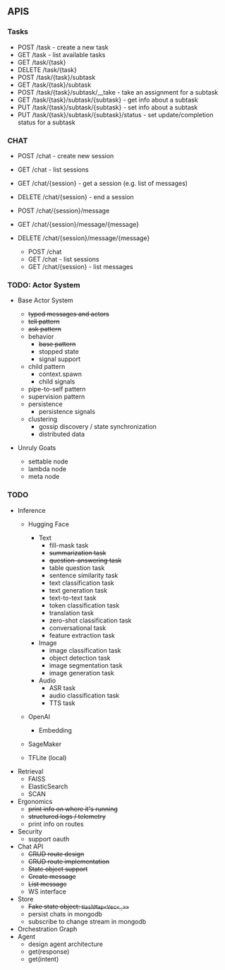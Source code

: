 

## APIS

### Tasks

* POST   /task - create a new task
* GET    /task - list available tasks
* GET    /task/{task}
* DELETE /task/{task}
* POST   /task/{task}/subtask
* GET    /task/{task}/subtask
* POST   /task/{task}/subtask/__take - take an assignment for a subtask
* GET    /task/{task}/subtask/{subtask} - get info about a subtask
* PUT    /task/{task}/subtask/{subtask} - set info about a subtask
* PUT    /task/{task}/subtask/{subtask}/status - set update/completion status for a subtask



### CHAT

* POST   /chat - create new session
* GET    /chat - list sessions   
* GET    /chat/{session} - get a session (e.g. list of messages)
* DELETE /chat/{session} - end a session
* POST   /chat/{session}/message
* GET    /chat/{session}/message/{message}
* DELETE /chat/{session}/message/{message}

  * POST /chat 
  * GET  /chat        - list sessions
  * GET  /chat/{session} - list messages


### TODO: Actor System

* Base Actor System
  * ~~typed messages and actors~~
  * ~~tell pattern~~
  * ~~ask pattern~~
  * behavior
    * ~~base pattern~~
    * stopped state
    * signal support
  * child pattern
    * context.spawn
    * child signals
  * pipe-to-self pattern
  * supervision pattern
  * persistence
    * persistence signals
  * clustering
    * gossip discovery / state synchronization
    * distributed data
    
* Unruly Goats
  * settable node
  * lambda node
  * meta node

### TODO

* Inference
  * Hugging Face
    * Text
      * fill-mask task
      * ~~summarization task~~
      * ~~question-answering task~~
      * table question task
      * sentence similarity task
      * text classification task
      * text generation task
      * text-to-text task
      * token classification task
      * translation task
      * zero-shot classification task
      * conversational task
      * feature extraction task
    * Image
      * image classification task
      * object detection task
      * image segmentation task
      * image generation task
    * Audio
      * ASR task
      * audio classification task
      * TTS task
  * OpenAI
    * Embedding

  * SageMaker
  * TFLite (local)
* Retrieval
  * FAISS
  * ElasticSearch
  * SCAN
* Ergonomics
  * ~~print info on where it's running~~
  * ~~structured logs / telemetry~~
  * print info on routes
* Security
  * support oauth
* Chat API
  * ~~CRUD route design~~
  * ~~CRUD route implementation~~
  * ~~State object support~~
  * ~~Create message~~
  * ~~List message~~
  * WS interface
* Store
  * ~~Fake state object: ```HashMap<Vec<_>>```~~
  * persist chats in mongodb
  * subscribe to change stream in mongodb
* Orchestration Graph
* Agent
  * design agent architecture
  * get(response)
  * get(intent)
